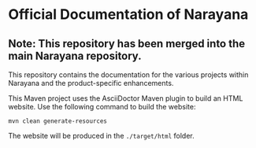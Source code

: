 # Official Documentation of Narayana

## Note: This repository has been merged into the main Narayana repository.

This repository contains the documentation for the various projects within Narayana and the product-specific enhancements.

This Maven project uses the AsciiDoctor Maven plugin to build an HTML website.
Use the following command to build the website:
```shell
mvn clean generate-resources
```
The website will be produced in the `./target/html` folder.
